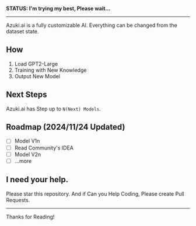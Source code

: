 **STATUS: I'm trying my best, Please wait...**

---

Azuki.ai is a fully customizable AI.
Everything can be changed from the dataset state.

## How
1. Load GPT2-Large
2. Training with New Knowledge
3. Output New Model

## Next Steps
Azuki.ai has Step up to `N(Next) Models`.

## Roadmap (2024/11/24 Updated)
- [ ] Model V1n
- [ ] Read Community's IDEA
- [ ] Model V2n
- [ ] ...more

## I need your help.
Please star this repository.
And if Can you Help Coding, Please create Pull Requests.

---

Thanks for Reading!
